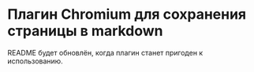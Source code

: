 # Плагин Chromium для сохранения страницы в markdown

README будет обновлён, когда плагин станет пригоден к использованию.